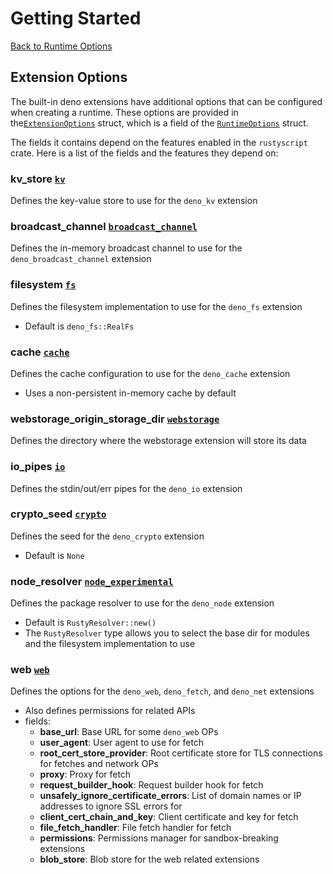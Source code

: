 # Getting Started

[Back to Runtime Options](runtime_options.md)
## Extension Options

The built-in deno extensions have additional options that can be configured when creating a runtime. These options are provided in the[`ExtensionOptions`](https://docs.rs/rustyscript/latest/rustyscript/struct.ExtensionOptions.html) struct, which is a field of the [`RuntimeOptions`](https://docs.rs/rustyscript/latest/rustyscript/struct.RuntimeOptions.html) struct.

The fields it contains depend on the features enabled in the `rustyscript` crate. Here is a list of the fields and the features they depend on:

### kv_store [`kv`](../extensions/kv.md)
Defines the key-value store to use for the `deno_kv` extension

### broadcast_channel [`broadcast_channel`](../extensions/broadcast_channel.md)
Defines the in-memory broadcast channel to use for the `deno_broadcast_channel` extension

### filesystem [`fs`](../extensions/fs.md)
Defines the filesystem implementation to use for the `deno_fs` extension
- Default is `deno_fs::RealFs`

### cache [`cache`](../extensions/cache.md)
Defines the cache configuration to use for the `deno_cache` extension
- Uses a non-persistent in-memory cache by default

### webstorage_origin_storage_dir [`webstorage`](../extensions/webstorage.md)
Defines the directory where the webstorage extension will store its data

### io_pipes [`io`](../extensions/io.md)
Defines the stdin/out/err pipes for the `deno_io` extension

### crypto_seed [`crypto`](../extensions/crypto.md)
Defines the seed for the `deno_crypto` extension
- Default is `None`

### node_resolver [`node_experimental`](../advanced/nodejs_compatibility.md)
Defines the package resolver to use for the `deno_node` extension
- Default is `RustyResolver::new()`
- The `RustyResolver` type allows you to select the base dir for modules and the filesystem implementation to use

### web [`web`](../extensions/web.md)
Defines the options for the `deno_web`, `deno_fetch`, and `deno_net` extensions
- Also defines permissions for related APIs
- fields:
    - **base_url**: Base URL for some `deno_web` OPs
    - **user_agent**: User agent to use for fetch
    - **root_cert_store_provider**: Root certificate store for TLS connections for fetches and network OPs
    - **proxy**: Proxy for fetch
    - **request_builder_hook**: Request builder hook for fetch
    - **unsafely_ignore_certificate_errors**: List of domain names or IP addresses to ignore SSL errors for
    - **client_cert_chain_and_key**: Client certificate and key for fetch
    - **file_fetch_handler**: File fetch handler for fetch
    - **permissions**: Permissions manager for sandbox-breaking extensions
    - **blob_store**: Blob store for the web related extensions
